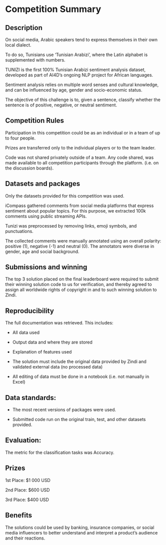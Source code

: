 # Competition Summary

## Description

On social media, Arabic speakers tend to express themselves in their own local dialect.

To do so, Tunisians use ‘Tunisian Arabizi’, where the Latin alphabet is supplemented with numbers. 

TUNIZI is the first 100% Tunisian Arabizi sentiment analysis dataset, developed as part of AI4D’s ongoing NLP project for African languages.

Sentiment analysis relies on multiple word senses and cultural knowledge, and can be influenced by age, gender and socio-economic status.

The objective of this challenge is to, given a sentence, classify whether the sentence is of positive, negative, or neutral sentiment. 



## Competition Rules

Participation in this competition could be as an individual or in a team of up to four people.

Prizes are transferred only to the individual players or to the team leader.

Code was not shared privately outside of a team. Any code shared, was made available to all competition participants through the platform. (i.e. on the discussion boards).


## Datasets and packages

Only the datasets provided for this competition was used.

iCompass gathered comments from social media platforms that express sentiment about popular topics. For this purpose, we extracted 100k comments using public streaming APIs.

Tunizi was preprocessed by removing links, emoji symbols, and punctuations.

The collected comments were manually annotated using an overall polarity: positive (1), negative (-1) and neutral (0). The annotators were diverse in gender, age and social background.



## Submissions and winning

The top 3 solution placed on the final leaderboard were required to submit their winning solution code to us for verification, and thereby agreed to assign all worldwide rights of copyright in and to such winning solution to Zindi.


## Reproducibility

The full documentation was retrieved. This includes:
- All data used

- Output data and where they are stored

- Explanation of features used

- The solution must include the original data provided by Zindi and validated external data (no processed data)

- All editing of data must be done in a notebook (i.e. not manually in Excel)


## Data standards:

- The most recent versions of packages were used.

- Submitted code run on the original train, test, and other datasets provided.


## Evaluation:

The metric for the classification tasks was Accuracy.

## Prizes

1st Place: $1 000 USD

2nd Place: $600 USD

3rd Place: $400 USD


## Benefits

The solutions could be used by banking, insurance companies, or social media influencers to better understand and interpret a product’s audience and their reactions.

